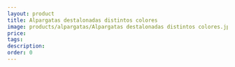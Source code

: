```yaml
---
layout: product
title: Alpargatas destalonadas distintos colores
image: products/alpargatas/Alpargatas destalonadas distintos colores.jpeg
price: 
tags: 
description: 
order: 0
---
```

